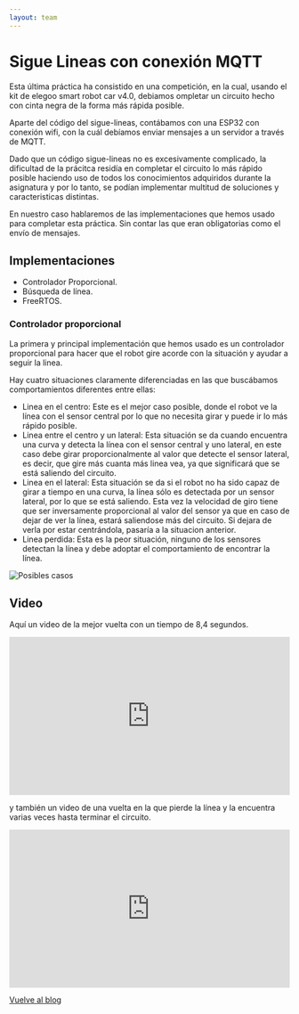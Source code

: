```yaml
---
layout: team
---
```


# Sigue Lineas con conexión MQTT

Esta última práctica ha consistido en una competición, en la cual, usando el kit de elegoo smart robot car v4.0, debiamos ompletar un circuito hecho con cinta negra de la forma más rápida posible.

Aparte del código del sigue-lineas, contábamos con una ESP32 con conexión wifi, con la cuál debíamos enviar mensajes a un servidor a través de MQTT.

Dado que un código sigue-lineas no es excesivamente complicado, la dificultad de la prácitca residía en completar el circuito lo más rápido posible haciendo uso de todos los conocimientos adquiridos durante la asignatura y por lo tanto, se podían implementar multitud de soluciones y caracteristicas distintas.

En nuestro caso hablaremos de las implementaciones que hemos usado para completar esta práctica. Sin contar las que eran obligatorias como el envío de mensajes.

## Implementaciones

- Controlador Proporcional.
- Búsqueda de línea.
- FreeRTOS.

### Controlador proporcional

La primera y principal implementación que hemos usado es un controlador proporcional para hacer que el robot gire acorde con la situación y ayudar a seguir la linea.

Hay cuatro situaciones claramente diferenciadas en las que buscábamos comportamientos diferentes entre ellas:

- Linea en el centro: Este es el mejor caso posible, donde el robot ve la línea con el sensor central por lo que no necesita girar y puede ir lo más rápido posible.
- Linea entre el centro y un lateral: Esta situación se da cuando encuentra una curva y detecta la línea con el sensor central y uno lateral, en este caso debe girar proporcionalmente al valor que detecte el sensor lateral, es decir, que gire más cuanta más linea vea, ya que significará que se está saliendo del circuito.
- Linea en el lateral: Esta situación se da si el robot no ha sido capaz de girar a tiempo en una curva, la línea sólo es detectada por un sensor lateral, por lo que se está saliendo. Esta vez la velocidad de giro tiene que ser inversamente proporcional al valor del sensor ya que en caso de dejar de ver la línea, estará saliendose más del circuito. Si dejara de verla por estar centrándola, pasaría a la situacion anterior.
- Linea perdida: Esta es la peor situación, ninguno de los sensores detectan la línea y debe adoptar el comportamiento de encontrar la línea.

![Posibles casos](./media/casos.png)

## Video

Aquí un video de la mejor vuelta con un tiempo de 8,4 segundos.

<div style="position: relative; padding-bottom: 56.25%; height: 0;"><iframe src="https://jumpshare.com/embed/l0hpFUtriFpmkP7DZdaG" frameborder="0" webkitallowfullscreen mozallowfullscreen allowfullscreen style="position: absolute; top: 0; left: 0; width: 100%; height: 100%;"></iframe></div>

y también un video de una vuelta en la que pierde la línea y la encuentra varias veces hasta terminar el circuito.

<div style="position: relative; padding-bottom: 56.25%; height: 0;"><iframe src="https://jumpshare.com/embed/mdSGopy96sfzCZZPoeFM" frameborder="0" webkitallowfullscreen mozallowfullscreen allowfullscreen style="position: absolute; top: 0; left: 0; width: 100%; height: 100%;"></iframe></div>

[Vuelve al blog](../)
